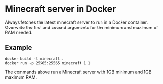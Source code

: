 # Minecraft server in Docker
Always fetches the latest minecraft server to run in a Docker container. Overwrite the first and second arguments for the minimum and maximum of RAM needed.
## Example
```
docker build -t minecraft .
docker run -p 25565:25565 minecraft 1 1
```
The commands above run a Minecraft server with 1GB minimum and 1GB maximum RAM.
